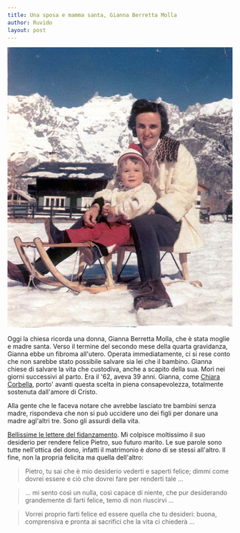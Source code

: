 ```yaml
--- 
title: Una sposa e mamma santa, Gianna Berretta Molla
author: Ruvido
layout: post
---
```


![](/img/posts/gianna.jpg)

Oggi la chiesa ricorda una donna, Gianna Berretta Molla, che è stata moglie e madre santa. Verso il termine del secondo mese della quarta gravidanza, Gianna ebbe un fibroma all'utero. Operata immediatamente, ci si rese conto che non sarebbe stato possibile salvare sia lei che il bambino. Gianna chiese di salvare la vita che custodiva, anche a scapito della sua. Morì nei giorni successivi al parto. Era il '62, aveva 39 anni. Gianna, come [Chiara Corbella](http://www.chiaracorbellapetrillo.it), porto' avanti questa scelta in piena consapevolezza, totalmente sostenuta dall'amore di Cristo.

<!-- INIZIO -->
Alla gente che le faceva notare che avrebbe lasciato tre bambini senza madre, rispondeva che non si può uccidere uno dei figli per donare una madre agl'altri tre. Sono gli assurdi della vita.
<!-- FINE -->

[Bellissime le lettere del fidanzamento](http://www.giannaberettamolla.org/principal.htm). Mi colpisce moltissimo il suo desiderio per rendere felice Pietro, suo futuro marito. Le sue parole sono tutte nell'ottica del dono, infatti il matrimonio è *dono* di se stessi all'altro. Il fine, non la propria felicita ma quella dell'altro:

> Pietro, tu sai che è mio desiderio vederti e saperti felice; dimmi come dovrei essere e ciò che dovrei fare per renderti tale ...

> ... mi sento così un nulla, così capace di niente, che pur desiderando grandemente di farti felice, temo di non riuscirvi ...

> Vorrei proprio farti felice ed essere quella che tu desideri: buona, comprensiva e pronta ai sacrifici che la vita ci chiederà ...
